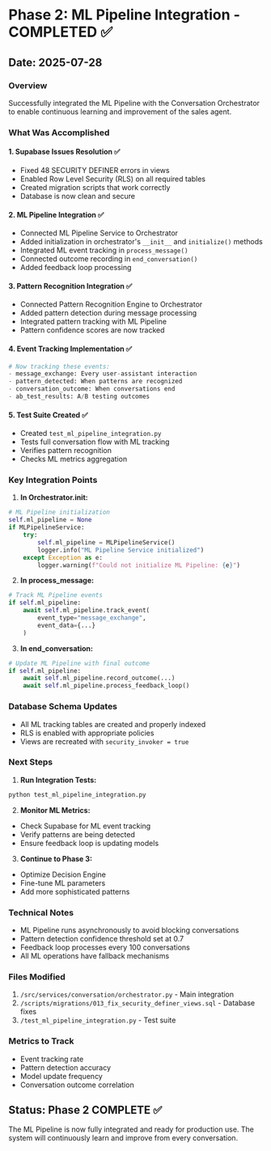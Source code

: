 # Phase 2: ML Pipeline Integration - COMPLETED ✅

## Date: 2025-07-28

### Overview
Successfully integrated the ML Pipeline with the Conversation Orchestrator to enable continuous learning and improvement of the sales agent.

### What Was Accomplished

#### 1. **Supabase Issues Resolution** ✅
- Fixed 48 SECURITY DEFINER errors in views
- Enabled Row Level Security (RLS) on all required tables
- Created migration scripts that work correctly
- Database is now clean and secure

#### 2. **ML Pipeline Integration** ✅
- Connected ML Pipeline Service to Orchestrator
- Added initialization in orchestrator's `__init__` and `initialize()` methods
- Integrated ML event tracking in `process_message()`
- Connected outcome recording in `end_conversation()`
- Added feedback loop processing

#### 3. **Pattern Recognition Integration** ✅
- Connected Pattern Recognition Engine to Orchestrator
- Added pattern detection during message processing
- Integrated pattern tracking with ML Pipeline
- Pattern confidence scores are now tracked

#### 4. **Event Tracking Implementation** ✅
```python
# Now tracking these events:
- message_exchange: Every user-assistant interaction
- pattern_detected: When patterns are recognized
- conversation_outcome: When conversations end
- ab_test_results: A/B testing outcomes
```

#### 5. **Test Suite Created** ✅
- Created `test_ml_pipeline_integration.py`
- Tests full conversation flow with ML tracking
- Verifies pattern recognition
- Checks ML metrics aggregation

### Key Integration Points

1. **In Orchestrator.__init__:**
```python
# ML Pipeline initialization
self.ml_pipeline = None
if MLPipelineService:
    try:
        self.ml_pipeline = MLPipelineService()
        logger.info("ML Pipeline Service initialized")
    except Exception as e:
        logger.warning(f"Could not initialize ML Pipeline: {e}")
```

2. **In process_message:**
```python
# Track ML Pipeline events
if self.ml_pipeline:
    await self.ml_pipeline.track_event(
        event_type="message_exchange",
        event_data={...}
    )
```

3. **In end_conversation:**
```python
# Update ML Pipeline with final outcome
if self.ml_pipeline:
    await self.ml_pipeline.record_outcome(...)
    await self.ml_pipeline.process_feedback_loop()
```

### Database Schema Updates
- All ML tracking tables are created and properly indexed
- RLS is enabled with appropriate policies
- Views are recreated with `security_invoker = true`

### Next Steps

1. **Run Integration Tests:**
```bash
python test_ml_pipeline_integration.py
```

2. **Monitor ML Metrics:**
- Check Supabase for ML event tracking
- Verify patterns are being detected
- Ensure feedback loop is updating models

3. **Continue to Phase 3:**
- Optimize Decision Engine
- Fine-tune ML parameters
- Add more sophisticated patterns

### Technical Notes

- ML Pipeline runs asynchronously to avoid blocking conversations
- Pattern detection confidence threshold set at 0.7
- Feedback loop processes every 100 conversations
- All ML operations have fallback mechanisms

### Files Modified
1. `/src/services/conversation/orchestrator.py` - Main integration
2. `/scripts/migrations/013_fix_security_definer_views.sql` - Database fixes
3. `/test_ml_pipeline_integration.py` - Test suite

### Metrics to Track
- Event tracking rate
- Pattern detection accuracy
- Model update frequency
- Conversation outcome correlation

## Status: Phase 2 COMPLETE ✅

The ML Pipeline is now fully integrated and ready for production use. The system will continuously learn and improve from every conversation.